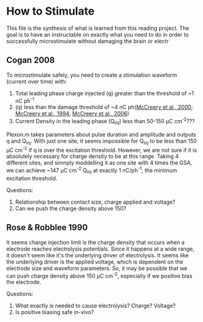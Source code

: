 # How to Stimulate 
This file is the synthesis of what is learned from this reading project. The goal is to have an instructable on exactly what you need to do in order to successfully microstimulate without damaging the brain or electr

## Cogan 2008
To microstimulate safely, you need to create a stimulation waveform (current over time) with:
1. Total leading phase charge injected (q) greater than the threshold of ~1 nC ph<sup>-1</sup> 
2. (q) less than the damage threshold of ~4 nC ph([McCreery et al., 2000](https://www.sciencedirect.com/science/article/pii/S0378595500001908); [McCreery et al., 1994](https://www.sciencedirect.com/science/article/pii/0378595594902585); [McCreery et al., 2006](https://ieeexplore.ieee.org/abstract/document/1608523))
3. Current Density in the leading phase (Q<sub>inj</sub>) less than 50-150 μC cm<sup>-2</sup>???

Plexon.m takes parameters about pulse duration and amplitude and outputs q and Q<sub>inj</sub>. With just one site, it seems impossible for Q<sub>inj</sub> to be less than 150 μC cm<sup>-2</sup> if q is over the excitation threshold. However, we are not sure if it is absolutely necessary for charge density to be at this range. Taking 4 different sites, and simnply moddelling it as one site with 4 times the GSA, we can achieve ~147 μC cm<sup>-2</sup> Q<sub>inj</sub> at exactly 1 nC/ph<sup>-1</sup>, the minimum excitation threshold.

Questions:
1. Relationship between contact size, charge applied and voltage?
2. Can we push the charge density above 150?

## Rose & Robblee 1990
It seems charge injection limit is the charge density that occurs when a electrode reaches electrolysis potentials. Since it happens at a wide range, it doesn't seem like it's the underlying driver of electrolysis. It seems like the underlying driver is the applied voltage, which is dependent on the electrode size and waveform parameters. So, it may be possible that we can push charge density above 150 μC cm<sup>-2</sup>, especially if we positive bias the electrode. 

Questions:
1. What exactly is needed to cause electrolysis? Charge? Voltage? 
2. Is positive biasing safe in-vivo?


